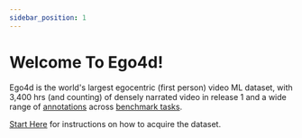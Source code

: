 ```yaml
---
sidebar_position: 1
---
```


# Welcome To Ego4d!

Ego4d is the world's largest egocentric (first person) video ML dataset, with 3,400 hrs (and counting) of densely narrated video in release 1 and a wide range of [annotations](./data-overview.md) across [benchmark tasks](./benchmarks/overview.md).

[Start Here](./start-here.md) for instructions on how to acquire the dataset.

